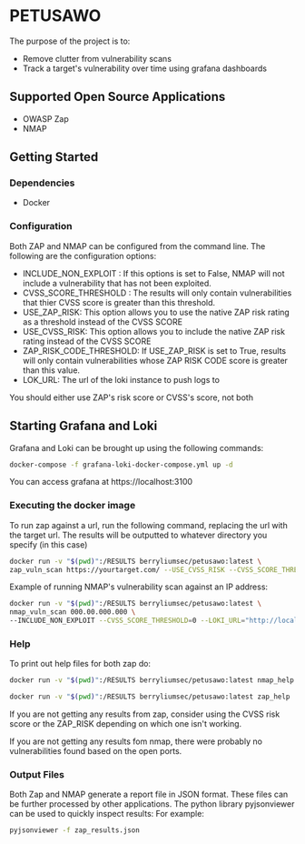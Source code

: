 # PETUSAWO

The purpose of the project is to:
- Remove clutter from vulnerability scans
- Track a target's vulnerability over time using grafana dashboards
  

## Supported Open Source Applications

- OWASP Zap
- NMAP
  
## Getting Started

### Dependencies

- Docker

### Configuration

Both ZAP and NMAP can be configured from the command line. The following are the configuration
options:

- INCLUDE_NON_EXPLOIT : If this options is set to False, NMAP will not include a vulnerability that has not
  been exploited.
- CVSS_SCORE_THRESHOLD : The results will only contain vulnerabilities that thier CVSS score is greater than
  this threshold.
- USE_ZAP_RISK: This option allows you to use the native ZAP risk rating as a threshold instead of the CVSS SCORE
- USE_CVSS_RISK: This option allows you to include the native ZAP risk rating instead of the CVSS SCORE
- ZAP_RISK_CODE_THRESHOLD: If USE_ZAP_RISK is set to True, results will only contain vulnerabilities whose ZAP RISK CODE score is greater than this value.
- LOK_URL: The url of the loki instance to push logs to

You should either use ZAP's risk score or CVSS's score, not both

## Starting Grafana and Loki

Grafana and Loki can be brought up using the following commands:

```bash
docker-compose -f grafana-loki-docker-compose.yml up -d
```

You can access grafana at https://localhost:3100

### Executing the docker image

To run zap against a url, run the following command, replacing the url with the target url.
The results will be outputted to whatever directory you specify (in this case)

```bash
docker run -v "$(pwd)":/RESULTS berryliumsec/petusawo:latest \
zap_vuln_scan https://yourtarget.com/ --USE_CVSS_RISK --CVSS_SCORE_THRESHOLD=0 --LOKI_URL="http://localhost:3100/loki/api/v1/push"
```

Example of running NMAP's vulnerability scan against an IP address:

```bash
docker run -v "$(pwd)":/RESULTS berryliumsec/petusawo:latest \
nmap_vuln_scan 000.00.000.000 \
--INCLUDE_NON_EXPLOIT --CVSS_SCORE_THRESHOLD=0 --LOKI_URL="http://localhost:3100/loki/api/v1/push"
```

### Help

To print out help files for both zap do:

```bash
docker run -v "$(pwd)":/RESULTS berryliumsec/petusawo:latest nmap_help
```

```bash
docker run -v "$(pwd)":/RESULTS berryliumsec/petusawo:latest zap_help
```

If you are not getting any results from zap, consider using the CVSS risk
score or the ZAP_RISK depending on which one isn't working.

If you are not getting any results fom nmap, there were probably no vulnerabilities
found based on the open ports.

### Output Files

Both Zap and NMAP generate a report file in JSON format. These files can be further processed by
other applications. The python library pyjsonviewer can be used to quickly inspect results: For
example:

```bash
pyjsonviewer -f zap_results.json
```
